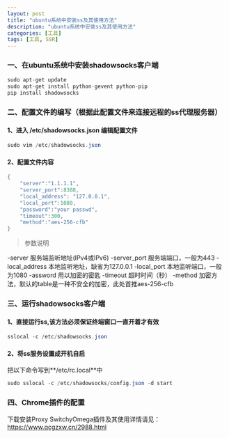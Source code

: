 ```yaml
---
layout: post
title: "ubuntu系统中安装ss及其使用方法"
description: "ubuntu系统中安装ss及其使用方法"
categories: [工具]
tags: [工具, SSR]
---
```


### 一、在ubuntu系统中安装shadowsocks客户端

```Java
sudo apt-get update 
sudo apt-get install python-gevent python-pip
pip install shadowsocks
```

### 二、配置文件的编写（根据此配置文件来连接远程的ss代理服务器）

#### 1、进入 /etc/shadowsocks.json 编辑配置文件

```Java
sudo vim /etc/shadowsocks.json
```
#### 2、配置文件内容

```Java
{
    "server":"1.1.1.1",
    "server_port":8388,
    "local_address": "127.0.0.1",
    "local_port":1080,
    "password":"your passwd",
    "timeout":300,
    "method":"aes-256-cfb"
}
```
> 参数说明

-server 服务端监听地址(IPv4或IPv6)
-server_port 服务端端口，一般为443
-local_address 本地监听地址，缺省为127.0.0.1
-local_port 本地监听端口，一般为1080
-assword 用以加密的密匙
-timeout 超时时间（秒）
-method 加密方法，默认的table是一种不安全的加密，此处首推aes-256-cfb

### 三、运行shadowsocks客户端

#### 1、直接运行ss,该方法必须保证终端窗口一直开着才有效
```Java
sslocal -c /etc/shadowsocks.json
```

#### 2、将ss服务设置成开机自启
把以下命令写到**/etc/rc.local**中

```Java
sudo sslocal -c /etc/shadowsocks/config.json -d start
```

### 四、Chrome插件的配置
  下载安装Proxy SwitchyOmega插件及其使用详情请见：https://www.qcgzxw.cn/2988.html
  


